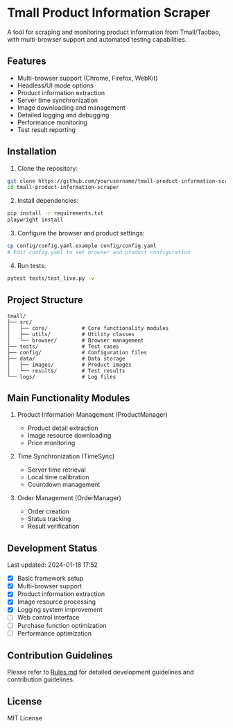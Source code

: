 # Tmall Product Information Scraper

A tool for scraping and monitoring product information from Tmall/Taobao, with multi-browser support and automated testing capabilities.

## Features

- Multi-browser support (Chrome, Firefox, WebKit)
- Headless/UI mode options
- Product information extraction
- Server time synchronization
- Image downloading and management
- Detailed logging and debugging
- Performance monitoring
- Test result reporting

## Installation

1. Clone the repository:
```bash
git clone https://github.com/yourusername/tmall-product-information-scraper.git
cd tmall-product-information-scraper
```

2. Install dependencies:
```bash
pip install -r requirements.txt
playwright install
```

3. Configure the browser and product settings:
```bash
cp config/config.yaml.example config/config.yaml
# Edit config.yaml to set browser and product configuration
```

4. Run tests:
```bash
pytest tests/test_live.py -v
```

## Project Structure
```
tmall/
├── src/
│   ├── core/           # Core functionality modules
│   ├── utils/          # Utility classes
│   └── browser/        # Browser management
├── tests/              # Test cases
├── config/             # Configuration files
├── data/               # Data storage
│   ├── images/         # Product images
│   └── results/        # Test results
└── logs/               # Log files
```

## Main Functionality Modules
1. Product Information Management (ProductManager)
   - Product detail extraction
   - Image resource downloading
   - Price monitoring

2. Time Synchronization (TimeSync)
   - Server time retrieval
   - Local time calibration
   - Countdown management

3. Order Management (OrderManager)
   - Order creation
   - Status tracking
   - Result verification

## Development Status
Last updated: 2024-01-18 17:52

- [x] Basic framework setup
- [x] Multi-browser support
- [x] Product information extraction
- [x] Image resource processing
- [x] Logging system improvement
- [ ] Web control interface
- [ ] Purchase function optimization
- [ ] Performance optimization

## Contribution Guidelines
Please refer to [Rules.md](Rules.md) for detailed development guidelines and contribution guidelines.

## License
MIT License